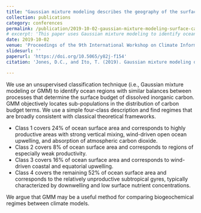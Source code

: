 ```yaml
---
title: "Gaussian mixture modeling describes the geography of the surface carbon budget"
collection: publications
category: conferences
permalink: /publication/2019-10-02-gaussian-mixture-modeling-surface-carbon-budget
# excerpt: 'This paper uses Gaussian mixture modeling to identify ocean regions with similar balances in the surface carbon budget, providing a novel approach for biogeochemical regime comparisons.'
date: 2019-10-02
venue: 'Proceedings of the 9th International Workshop on Climate Informatics: CI 2019'
slidesurl: ''
paperurl: 'https://doi.org/10.5065/y82j-f154'
citation: 'Jones, D.C., and Ito, T. (2019). Gaussian mixture modeling describes the geography of the surface carbon budget. In: Brajard, J., Charantonis, A., Chen, C., & Runge, J. (Eds.), <i>Proceedings of the 9th International Workshop on Climate Informatics: CI 2019</i> (pp. 108-113). University Corporation for Atmospheric Research (UCAR). <a href="https://doi.org/10.5065/y82j-f154">https://doi.org/10.5065/y82j-f154</a>'

---
```

We use an unsupervised classification technique (i.e., Gaussian mixture modeling or GMM) to identify ocean regions with similar balances between processes that determine the surface budget of dissolved inorganic carbon. GMM objectively locates sub-populations in the distribution of carbon budget terms. We use a simple four-class description and find regimes that are broadly consistent with classical theoretical frameworks. 

- Class 1 covers 24% of ocean surface area and corresponds to highly productive areas with strong vertical mixing, wind-driven open ocean upwelling, and absorption of atmospheric carbon dioxide.
- Class 2 covers 8% of ocean surface area and corresponds to regions of especially weak productivity.
- Class 3 covers 16% of ocean surface area and corresponds to wind-driven coastal and equatorial upwelling.
- Class 4 covers the remaining 52% of ocean surface area and corresponds to the relatively unproductive subtropical gyres, typically characterized by downwelling and low surface nutrient concentrations.

We argue that GMM may be a useful method for comparing biogeochemical regimes between climate models.
